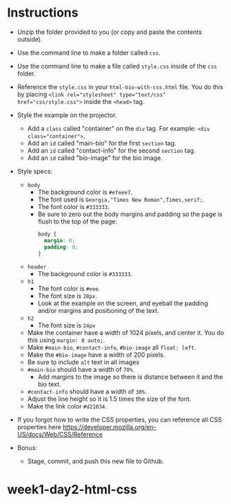 # Instructions

* Unzip the folder provided to you (or copy and paste the contents outside).
* Use the command line to make a folder called `css`.
* Use the command line to make a file called `style.css` inside of the `css` folder.
* Reference the `style.css` in your `html-bio-with-css.html` file. You do this by placing `<link rel="stylesheet" type="text/css" href="css/style.css">` inside the `<head>` tag.
* Style the example on the projector.
  * Add a `class` called "container" on the `div` tag. For example: `<div class="container">`.
  * Add an `id` called "main-bio" for the first `section` tag.
  * Add an `id` called "contact-info" for the second `section` tag.
  * Add an `id` called "bio-image" for the bio image.
* Style specs:

  * `body`
    * The background color is `#efeee7`.
    * The font used is `Georgia,"Times New Roman",Times,serif;`.
    * The font color is `#333333`.
    * Be sure to zero out the body margins and padding so the page is flush to the top of the page:
      ```css
      body {
        margin: 0;
        padding: 0;
      }
      ```
  * `header`
    * The background color is `#333333`.
  * `h1`
    * The font color is `#eee`.
    * The font size is `28px`.
    * Look at the example on the screen, and eyeball the padding and/or margins and positioning of the text.
  * `h2`
    * The font size is `24px`
  * Make the container have a width of 1024 pixels, and center it. You do this using `margin: 0 auto;`.
  * Make `#main-bio`, `#contact-info`, `#bio-image` all `float: left`.
  * Make the `#bio-image` have a width of 200 pixels.
  * Be sure to include `alt` text in all images
  * `#main-bio` should have a width of `70%`.
    * Add margins to the image so there is distance between it and the bio text.
  * `#contact-info` should have a width of `30%`.
  * Adjust the line height so it is 1.5 times the size of the font.
  * Make the link color `#d21034`.

* If you forgot how to write the CSS properties, you can reference all CSS properties here <https://developer.mozilla.org/en-US/docs/Web/CSS/Reference>

* Bonus:

  * Stage, commit, and push this new file to Github.
# week1-day2-html-css
